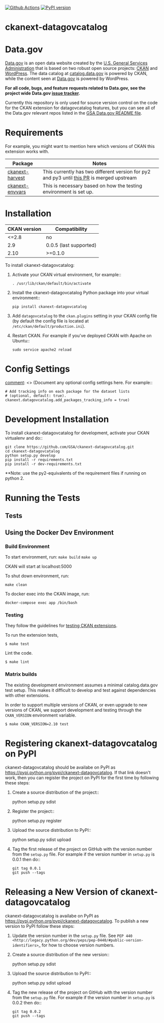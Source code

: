 [![Github Actions](https://github.com/GSA/ckanext-datagovcatalog/actions/workflows/test.yml/badge.svg)](https://github.com/GSA/ckanext-datagovcatalog/actions)
[![PyPI version](https://badge.fury.io/py/ckanext-datagovcatalog.svg)](https://badge.fury.io/py/ckanext-datagovcatalog)

# ckanext-datagovcatalog

[comment]: <> (Put a description of your extension here:
   What does it do? What features does it have?
   Consider including some screenshots or embedding a video!)

# Data.gov  

[Data.gov](http://data.gov) is an open data website created by the [U.S. General Services Administration](https://github.com/GSA/) that is based on two robust open source projects: [CKAN](http://ckan.org) and [WordPress](http://wordpress.org). The data catalog at [catalog.data.gov](catalog.data.gov) is powered by CKAN, while the content seen at [Data.gov](Data.gov) is powered by WordPress.  
        
**For all code, bugs, and feature requests related to Data.gov, see the project wide Data.gov [issue tracker](https://github.com/GSA/data.gov/issues).** 

Currently this repository is only used for source version control on the code for the CKAN extension for datagovcatalog features, but you can see all of the Data.gov relevant repos listed in the [GSA Data.gov README file](https://github.com/GSA/data.gov/blob/master/README.md). 

# Requirements

For example, you might want to mention here which versions of CKAN this
extension works with.


Package                                                                | Notes
---------------------------------------------------------------------- | -------------
[ckanext-harvest](https://github.com/ckan/ckanext-harvest/)            | This currently has two different version for py2 and py3 until [this PR](https://github.com/ckan/ckanext-harvest/pull/450) is merged upstream
[ckanext-envvars](https://github.com/okfn/ckanext-envvars)             | This is necessary based on how the testing environment is set up.


# Installation

[comment]: <> (Add any additional install steps to the list below.
   For example installing any non-Python dependencies or adding any required
   config settings.)

CKAN version | Compatibility
------------ | -------------
<=2.8        | no
2.9          | 0.0.5 (last supported)
2.10         | >=0.1.0

To install ckanext-datagovcatalog:

1. Activate your CKAN virtual environment, for example::

     `. /usr/lib/ckan/default/bin/activate`

2. Install the ckanext-datagovcatalog Python package into your virtual environment::

     `pip install ckanext-datagovcatalog`

3. Add ``datagovcatalog`` to the ``ckan.plugins`` setting in your CKAN
   config file (by default the config file is located at
   ``/etc/ckan/default/production.ini``).

4. Restart CKAN. For example if you've deployed CKAN with Apache on Ubuntu::

     `sudo service apache2 reload`


# Config Settings

[comment]: <> (Document any optional config settings here. For example::

    # Add tracking info on each package for the dataset lists
    # (optional, default: true).
    ckanext.datagovcatalog.add_packages_tracking_info = true)


# Development Installation

To install ckanext-datagovcatalog for development, activate your CKAN virtualenv and
do::

    git clone https://github.com/GSA/ckanext-datagovcatalog.git
    cd ckanext-datagovcatalog
    python setup.py develop
    pip install -r requirements.txt
    pip install -r dev-requirements.txt

**Note: use the py2-equivalents of the requirement files if running on python 2.

# Running the Tests

## Tests

## Using the Docker Dev Environment

### Build Environment

To start environment, run:
```make build```
```make up```

CKAN will start at localhost:5000

To shut down environment, run:

```make clean```

To docker exec into the CKAN image, run:

```docker-compose exec app /bin/bash```

### Testing

They follow the guidelines for [testing CKAN
extensions](https://docs.ckan.org/en/2.8/extensions/testing-extensions.html#testing-extensions).

To run the extension tests,

    $ make test

Lint the code.

    $ make lint
    
### Matrix builds

The existing development environment assumes a minimal catalog.data.gov test setup. This makes
it difficult to develop and test against dependencies with other extensions.

In order to support multiple versions of CKAN, or even upgrade to new versions
of CKAN, we support development and testing through the `CKAN_VERSION`
environment variable.

    $ make CKAN_VERSION=2.10 test

# Registering ckanext-datagovcatalog on PyPI

ckanext-datagovcatalog should be availabe on PyPI as
https://pypi.python.org/pypi/ckanext-datagovcatalog. If that link doesn't work, then
you can register the project on PyPI for the first time by following these
steps:

1. Create a source distribution of the project::

     python setup.py sdist

2. Register the project::

     python setup.py register

3. Upload the source distribution to PyPI::

     python setup.py sdist upload

4. Tag the first release of the project on GitHub with the version number from
   the ``setup.py`` file. For example if the version number in ``setup.py`` is
   0.0.1 then do::

       git tag 0.0.1
       git push --tags


# Releasing a New Version of ckanext-datagovcatalog

ckanext-datagovcatalog is availabe on PyPI as https://pypi.python.org/pypi/ckanext-datagovcatalog.
To publish a new version to PyPI follow these steps:

1. Update the version number in the ``setup.py`` file.
   See `PEP 440 <http://legacy.python.org/dev/peps/pep-0440/#public-version-identifiers>`_
   for how to choose version numbers.

2. Create a source distribution of the new version::

     python setup.py sdist

3. Upload the source distribution to PyPI::

     python setup.py sdist upload

4. Tag the new release of the project on GitHub with the version number from
   the ``setup.py`` file. For example if the version number in ``setup.py`` is
   0.0.2 then do::

       git tag 0.0.2
       git push --tags
